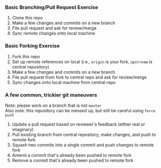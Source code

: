 ### Basic Branching/Pull Request Exercise

1. Clone this repo
2. Make a few changes and commits on a new branch
3. File pull request and ask for review/merge
4. Sync remote changes onto local machine

### Basic Forking Exercise

1. Fork this repo
2. Set up remote references on local (i.e., `origin` is your fork, `upstream` is central repository)
3. Make a few changes and commits on a new branch
4. File pull request from fork to central repo and ask for review/merge
5. Sync changes onto local machine from central repo

### A few common, trickier git maneuvers
Note: please work on a branch that is not `master`  
Also note: this repository can be messed up, but still be careful using `force push`

1. Update a pull request based on reviewer's feedback (either real or imaginary)
2. Pull existing branch from central repository, make changes, and push to remote fork 
3. Squash two commits into a single commit and push changes to remote fork
4. Amend a commit that's already been pushed to remote fork
5. Remove a commit that's already been pushed to remote fork

